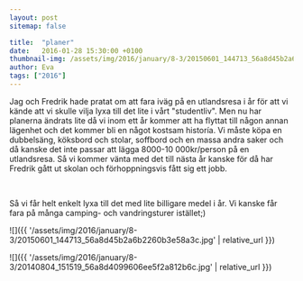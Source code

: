 ```yaml
---
layout: post
sitemap: false

title:  "planer"
date:   2016-01-28 15:30:00 +0100
thumbnail-img: /assets/img/2016/january/8-3/20150601_144713_56a8d45b2a6b2260b3e58a3c.jpg
author: Eva
tags: ["2016"]
---
```


Jag och Fredrik hade pratat om att fara iväg på en utlandsresa i år för att vi kände att vi skulle vilja lyxa till det lite i vårt "studentliv". Men nu har planerna ändrats lite då vi inom ett år kommer att ha flyttat till någon annan lägenhet och det kommer bli en något kostsam historía. Vi måste köpa en dubbelsäng, köksbord och stolar, soffbord och en massa andra saker och då kanske det inte passar att lägga 8000-10 000kr/person på en utlandsresa. Så vi kommer vänta med det till nästa år kanske för då har Fredrik gått ut skolan och förhoppningsvis fått sig ett jobb. 




 




Så vi får helt enkelt lyxa till det med lite billigare medel i år. Vi kanske får fara på många camping- och vandringsturer istället;)

![]({{ '/assets/img/2016/january/8-3/20150601_144713_56a8d45b2a6b2260b3e58a3c.jpg'  | relative_url }})

![]({{ '/assets/img/2016/january/8-3/20140804_151519_56a8d4099606ee5f2a812b6c.jpg'  | relative_url }})

